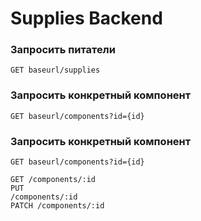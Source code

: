 # Supplies Backend

### Запросить питатели

<code>GET baseurl/supplies</code>

### Запросить конкретный компонент

<code>GET baseurl/components?id={id}</code>

### Запросить конкретный компонент

<code>GET baseurl/components?id={id}</code>

<code>GET /components/:id</code><br />
<code>PUT /components/:id</code><br />
<code>PATCH /components/:id</code>
